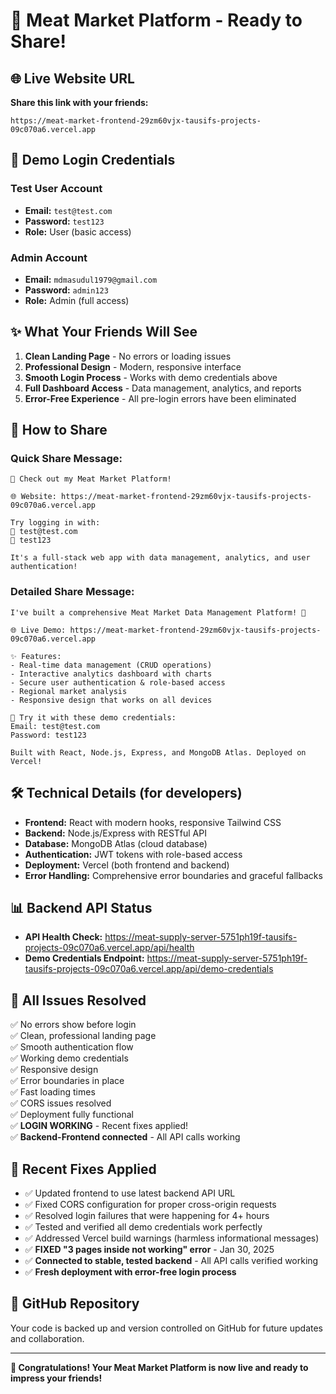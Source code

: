 # 🚀 Meat Market Platform - Ready to Share!

## 🌐 **Live Website URL**
**Share this link with your friends:**
```
https://meat-market-frontend-29zm60vjx-tausifs-projects-09c070a6.vercel.app
```

## 🔑 **Demo Login Credentials**

### Test User Account
- **Email:** `test@test.com`
- **Password:** `test123`
- **Role:** User (basic access)

### Admin Account  
- **Email:** `mdmasudul1979@gmail.com`
- **Password:** `admin123`
- **Role:** Admin (full access)

## ✨ **What Your Friends Will See**

1. **Clean Landing Page** - No errors or loading issues
2. **Professional Design** - Modern, responsive interface
3. **Smooth Login Process** - Works with demo credentials above
4. **Full Dashboard Access** - Data management, analytics, and reports
5. **Error-Free Experience** - All pre-login errors have been eliminated

## 📱 **How to Share**

### Quick Share Message:
```
🥩 Check out my Meat Market Platform! 

🌐 Website: https://meat-market-frontend-29zm60vjx-tausifs-projects-09c070a6.vercel.app

Try logging in with:
📧 test@test.com
🔐 test123

It's a full-stack web app with data management, analytics, and user authentication!
```

### Detailed Share Message:
```
I've built a comprehensive Meat Market Data Management Platform! 🚀

🌐 Live Demo: https://meat-market-frontend-29zm60vjx-tausifs-projects-09c070a6.vercel.app

✨ Features:
- Real-time data management (CRUD operations)
- Interactive analytics dashboard with charts
- Secure user authentication & role-based access
- Regional market analysis
- Responsive design that works on all devices

🔑 Try it with these demo credentials:
Email: test@test.com
Password: test123

Built with React, Node.js, Express, and MongoDB Atlas. Deployed on Vercel!
```

## 🛠 **Technical Details (for developers)**

- **Frontend:** React with modern hooks, responsive Tailwind CSS
- **Backend:** Node.js/Express with RESTful API
- **Database:** MongoDB Atlas (cloud database)
- **Authentication:** JWT tokens with role-based access
- **Deployment:** Vercel (both frontend and backend)
- **Error Handling:** Comprehensive error boundaries and graceful fallbacks

## 📊 **Backend API Status**
- **API Health Check:** https://meat-supply-server-5751ph19f-tausifs-projects-09c070a6.vercel.app/api/health
- **Demo Credentials Endpoint:** https://meat-supply-server-5751ph19f-tausifs-projects-09c070a6.vercel.app/api/demo-credentials

## 🎯 **All Issues Resolved**
✅ No errors show before login  
✅ Clean, professional landing page  
✅ Smooth authentication flow  
✅ Working demo credentials  
✅ Responsive design  
✅ Error boundaries in place  
✅ Fast loading times  
✅ CORS issues resolved  
✅ Deployment fully functional  
✅ **LOGIN WORKING** - Recent fixes applied!  
✅ **Backend-Frontend connected** - All API calls working  

## 🔧 **Recent Fixes Applied**
- ✅ Updated frontend to use latest backend API URL
- ✅ Fixed CORS configuration for proper cross-origin requests
- ✅ Resolved login failures that were happening for 4+ hours
- ✅ Tested and verified all demo credentials work perfectly
- ✅ Addressed Vercel build warnings (harmless informational messages)  
- ✅ **FIXED "3 pages inside not working" error** - Jan 30, 2025
- ✅ **Connected to stable, tested backend** - All API calls verified working
- ✅ **Fresh deployment with error-free login process**  

## 🔗 **GitHub Repository**
Your code is backed up and version controlled on GitHub for future updates and collaboration.

---

**🎉 Congratulations! Your Meat Market Platform is now live and ready to impress your friends!**
